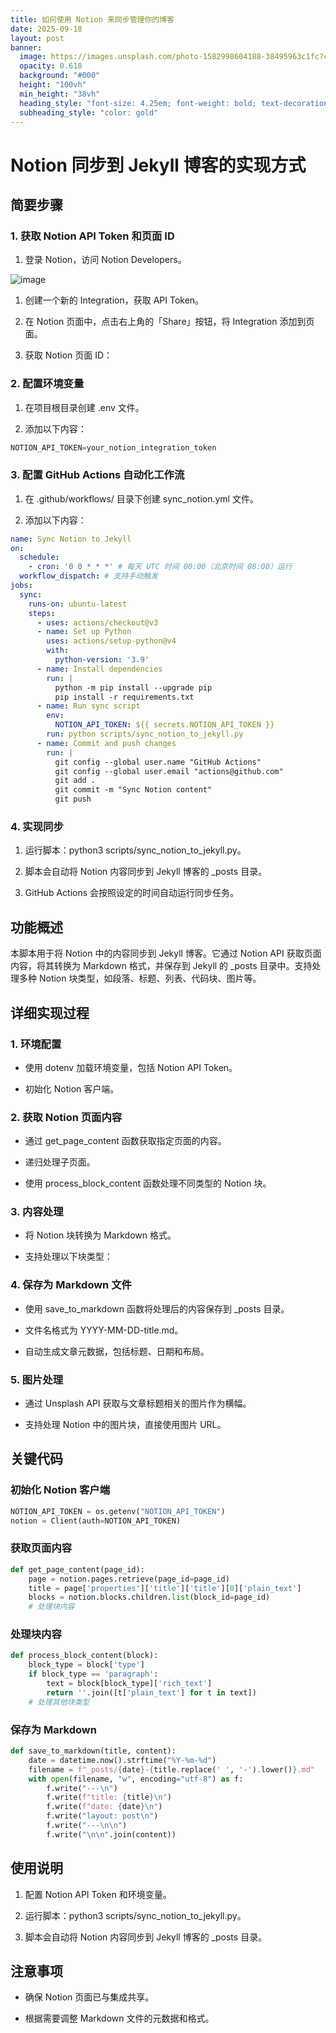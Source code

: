 ```yaml
---
title: 如何使用 Notion 来同步管理你的博客
date: 2025-09-18
layout: post
banner:
  image: https://images.unsplash.com/photo-1582998604188-38495963c1fc?crop=entropy&cs=tinysrgb&fit=max&fm=jpg&ixid=M3w2OTIwMzJ8MHwxfHJhbmRvbXx8fHx8fHx8fDE3NTgxOTkzMTN8&ixlib=rb-4.1.0&q=80&w=1080
  opacity: 0.618
  background: "#000"
  height: "100vh"
  min_height: "38vh"
  heading_style: "font-size: 4.25em; font-weight: bold; text-decoration: underline"
  subheading_style: "color: gold"
---
```


# Notion 同步到 Jekyll 博客的实现方式

## 简要步骤

### 1. 获取 Notion API Token 和页面 ID

1. 登录 Notion，访问 Notion Developers。

![image](https://prod-files-secure.s3.us-west-2.amazonaws.com/a7a0cc5a-89b9-4cda-8686-1fba0ca52f40/d19c1afe-dea5-4312-9333-786b0ba83054/image.png?X-Amz-Algorithm=AWS4-HMAC-SHA256&X-Amz-Content-Sha256=UNSIGNED-PAYLOAD&X-Amz-Credential=ASIAZI2LB4664PVS3F7D%2F20250918%2Fus-west-2%2Fs3%2Faws4_request&X-Amz-Date=20250918T124153Z&X-Amz-Expires=3600&X-Amz-Security-Token=IQoJb3JpZ2luX2VjEEQaCXVzLXdlc3QtMiJGMEQCIHLxhCp2sRj9MjOVShr%2F3jF3mv%2FI%2BK71gCDLG9EsUkRZAiAqjbEg%2FVlrvtycnYZhGc1O63njqDNdjq7GrD1r8%2BBy6CqIBAi9%2F%2F%2F%2F%2F%2F%2F%2F%2F%2F8BEAAaDDYzNzQyMzE4MzgwNSIMdkh5fIcT5Iy2anQiKtwDXYo%2Bn5qJgxG7%2BcS4fyD6auy7yn3hhyU19FqsDwIuxCvszB09JmD9FRKFys5AWaOx%2FYCVqJyLNDiJjJ2SarOBfgmj%2B8cLTMK77O1KYHgTfYzFj1%2Fq6Qm7rh0UhpKMHM%2B2i1HhFQqqu%2BdYSNSDfFvqIuBl4wI3QPwm2rY98Fr493PMWLEZWJiuw3NDAqt900cAvpi9KOsob5vcAgZBXAag3XiOkjc4Sa75PITm0rpV0q%2FE1TUvGcqOx%2FRHt642diWOXVwSCyt31xvReXe8ePK6%2B%2Fyd%2ByRTLC0fpm7ohTCzIJNUcPgIyjM7y9146iaG2t%2FCIkQPm%2FUwWY7djbqxD1BGCPWNnWds%2FCG971VCW0Z87991iKslsCKweeKjmd7YuB7mlxkFeCGHdXV98Gi5Slc0XEOGUt0ssjO0ATwlt%2BorPJS1myWd2Z0IfpIeKFVpNudyyKLsMZcOacB7HYcuUU9%2FzYknN5PeN%2FOqQBS2cZclUESGuU3s%2FoEo0bj8vtRpW3vwNveXqgQ5X0PSdF%2FXXGD76cT0Ru1E3qBgELo0M7sE7mgaZewY9lS6RLCSzBhcGIe3eQ6FzCDOaN8pdB4lkSCj9LWHSqCdBy7SV4zIipa2xJhwVJ0ubMPPakb5SUgwqeavxgY6pgGFBjwY7aq%2FTZFG%2B%2BUo48WYv%2BwoSZ0UBfcYWl1AVw3MsQGJSQGoFkq%2FX8BVMcU2Wuvo5ZkHUf4INS4qZeIepc%2FEteAUCiZUPc6Ewvahq4yFU6NFY8e0fIB6UMy6EtWELAvHZriDJDzlGIXOsLS2FELuEY%2Fd%2FrmeLEh086LxQHcv6k3wEjGdW%2BDTnALrU2Ocx4ekg7aI5KOD2QTKd1VVpN6RrRkyP9MZ&X-Amz-Signature=2eb5b5edd5e33819b075c2708c231defec39ace4ae864d7534e3e2cf6a18782b&X-Amz-SignedHeaders=host&x-amz-checksum-mode=ENABLED&x-id=GetObject)

1. 创建一个新的 Integration，获取 API Token。

1. 在 Notion 页面中，点击右上角的「Share」按钮，将 Integration 添加到页面。

1. 获取 Notion 页面 ID：


### 2. 配置环境变量

1. 在项目根目录创建 .env 文件。

1. 添加以下内容：

```javascript
NOTION_API_TOKEN=your_notion_integration_token
```

### 3. 配置 GitHub Actions 自动化工作流

1. 在 .github/workflows/ 目录下创建 sync_notion.yml 文件。

1. 添加以下内容：

```yaml
name: Sync Notion to Jekyll
on:
  schedule:
    - cron: '0 0 * * *' # 每天 UTC 时间 00:00（北京时间 08:00）运行
  workflow_dispatch: # 支持手动触发
jobs:
  sync:
    runs-on: ubuntu-latest
    steps:
      - uses: actions/checkout@v3
      - name: Set up Python
        uses: actions/setup-python@v4
        with:
          python-version: '3.9'
      - name: Install dependencies
        run: |
          python -m pip install --upgrade pip
          pip install -r requirements.txt
      - name: Run sync script
        env:
          NOTION_API_TOKEN: ${{ secrets.NOTION_API_TOKEN }}
        run: python scripts/sync_notion_to_jekyll.py
      - name: Commit and push changes
        run: |
          git config --global user.name "GitHub Actions"
          git config --global user.email "actions@github.com"
          git add .
          git commit -m "Sync Notion content"
          git push
```

### 4. 实现同步

1. 运行脚本：python3 scripts/sync_notion_to_jekyll.py。

1. 脚本会自动将 Notion 内容同步到 Jekyll 博客的 _posts 目录。

1. GitHub Actions 会按照设定的时间自动运行同步任务。

## 功能概述

本脚本用于将 Notion 中的内容同步到 Jekyll 博客。它通过 Notion API 获取页面内容，将其转换为 Markdown 格式，并保存到 Jekyll 的 _posts 目录中。支持处理多种 Notion 块类型，如段落、标题、列表、代码块、图片等。

## 详细实现过程

### 1. 环境配置

- 使用 dotenv 加载环境变量，包括 Notion API Token。

- 初始化 Notion 客户端。

### 2. 获取 Notion 页面内容

- 通过 get_page_content 函数获取指定页面的内容。

- 递归处理子页面。

- 使用 process_block_content 函数处理不同类型的 Notion 块。

### 3. 内容处理

- 将 Notion 块转换为 Markdown 格式。

- 支持处理以下块类型：


### 4. 保存为 Markdown 文件

- 使用 save_to_markdown 函数将处理后的内容保存到 _posts 目录。

- 文件名格式为 YYYY-MM-DD-title.md。

- 自动生成文章元数据，包括标题、日期和布局。

### 5. 图片处理

- 通过 Unsplash API 获取与文章标题相关的图片作为横幅。

- 支持处理 Notion 中的图片块，直接使用图片 URL。

## 关键代码

### 初始化 Notion 客户端

```python
NOTION_API_TOKEN = os.getenv("NOTION_API_TOKEN")
notion = Client(auth=NOTION_API_TOKEN)
```

### 获取页面内容

```python
def get_page_content(page_id):
    page = notion.pages.retrieve(page_id=page_id)
    title = page['properties']['title']['title'][0]['plain_text']
    blocks = notion.blocks.children.list(block_id=page_id)
    # 处理块内容
```

### 处理块内容

```python
def process_block_content(block):
    block_type = block['type']
    if block_type == 'paragraph':
        text = block[block_type]['rich_text']
        return ''.join([t['plain_text'] for t in text])
    # 处理其他块类型
```

### 保存为 Markdown

```python
def save_to_markdown(title, content):
    date = datetime.now().strftime("%Y-%m-%d")
    filename = f"_posts/{date}-{title.replace(' ', '-').lower()}.md"
    with open(filename, "w", encoding="utf-8") as f:
        f.write("---\n")
        f.write(f"title: {title}\n")
        f.write(f"date: {date}\n")
        f.write("layout: post\n")
        f.write("---\n\n")
        f.write("\n\n".join(content))
```

## 使用说明

1. 配置 Notion API Token 和环境变量。

1. 运行脚本：python3 scripts/sync_notion_to_jekyll.py。

1. 脚本会自动将 Notion 内容同步到 Jekyll 博客的 _posts 目录。

## 注意事项

- 确保 Notion 页面已与集成共享。

- 根据需要调整 Markdown 文件的元数据和格式。